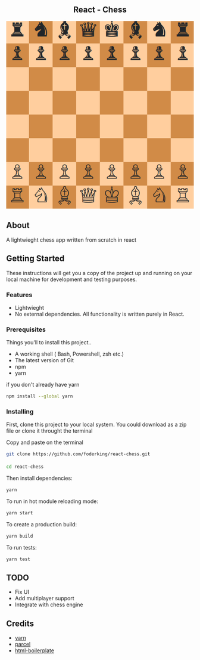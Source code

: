 <h2 align="center">React - Chess</h2>

![chess-image](chess.PNG)


## About <a name = "about"></a>

A lightwieght chess app written from scratch in react

## Getting Started <a name = "getting_started"></a>

These instructions will get you a copy of the project up and running on your local machine for development and testing purposes.

### Features

+ Lightwieght
+ No external dependencies. All functionality is written purely in React.

### Prerequisites

Things you'll to install this project..

+ A working shell ( Bash, Powershell, zsh etc.)
+ The latest version of Git
+ npm
+ yarn

if you don't already have yarn

```sh
npm install --global yarn
```

### Installing

First, clone this project to your local system. You could download as a zip file or clone it throught the terminal

Copy and paste on the terminal

```sh
git clone https://github.com/foderking/react-chess.git

cd react-chess
```

Then install dependencies:

```sh
yarn
```

To run in hot module reloading mode:

```sh
yarn start
```

To create a production build:

```sh
yarn build
```

To run tests:

```sh
yarn test
```

## TODO

- Fix UI
- Add multiplayer support
- Integrate with chess engine


## Credits

+ [yarn](https://classic.yarnpkg.com/en/)
+ [parcel](https://parceljs.org/)
+ [html-boilerplate](https://html5boilerplate.com)
